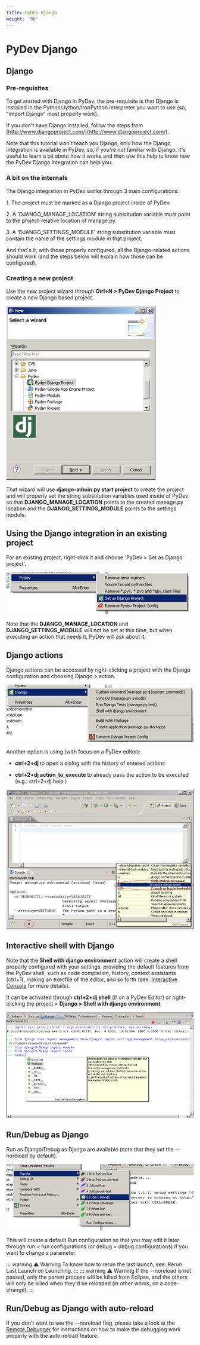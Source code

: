```yaml
---
title: PyDev Django
weight: '90'
---
```


# PyDev Django

## Django

### Pre-requisites

To get started with Django in PyDev, the pre-requisite is that Django is installed in the Python/Jython/IronPython interpreter you want to use (so, "import Django" must properly work).

If you don't have Django installed, follow the steps from [http://www.djangoproject.com/](http://www.djangoproject.com/).

Note that this tutorial won't teach you Django, only how the Django integration is available in PyDev, so, if you're not familiar with Django, it's useful to learn a bit about how it works and then use this help to know how the PyDev Django integration can help you.

### A bit on the internals

The Django integration in PyDev works through 3 main configurations:

1\. The project must be marked as a Django project inside of PyDev.

2\. A 'DJANGO\_MANAGE\_LOCATION' string substitution variable must point to the project-relative location of manage.py.

3\. A 'DJANGO\_SETTINGS\_MODULE' string substitution variable must contain the name of the settings module in that project.

And that's it, with those properly configured, all the Django-related actions should work (and the steps below will explain how those can be configured).

### Creating a new project

Use the new project wizard through **Ctrl+N > PyDev Django Project** to create a new Django based project.

![pydev_django_project](./pydev_django_project.png)

That wizard will use **django-admin.py start project** to create the project and will properly set the string substitution variables used inside of PyDev so that **DJANGO\_MANAGE\_LOCATION** points to the created manage.py location and the **DJANGO\_SETTINGS\_MODULE** points to the settings module.

## Using the Django integration in an existing project

For an existing project, right-click it and choose 'PyDev > Set as Django project'.

![set_as_pydev_django_project](./set_as_pydev_django_project.png)

Note that the **DJANGO\_MANAGE\_LOCATION** and **DJANGO\_SETTINGS\_MODULE** will not be set at this time, but when executing an action that needs it, PyDev will ask about it.

## Django actions

Django actions can be accessed by right-clicking a project with the Django configuration and choosing Django > action.

![django_actions](./django_actions.png)

Another option is using (with focus on a PyDev editor):

* **ctrl+2+dj <enter>** to open a dialog with the history of entered actions

* **ctrl+2+dj action\_to\_execute <enter>** to already pass the action to be executed (e.g.: ctrl+2+dj help <enter>)

![django_ctrl_2](./django_ctrl_2.png)

## Interactive shell with Django

Note that the **Shell with django environment** action will create a shell properly configured with your settings, providing the default features from the PyDev shell, such as code completion, history, context assistants (ctrl+1), making an execfile of the editor, and so forth (see: [Interactive Console](/guide/Axway_Appcelerator_Studio/Axway_Appcelerator_Studio_Guide/Web_Development/Python_Development/PyDev_Features/PyDev_Interactive_Console/) for more details).

It can be activated through **ctrl+2+dj shell** (if on a PyDev Editor) or right-clicking the project > **Django > Shell with django environment**.

![django_shell](./django_shell.png)

## Run/Debug as Django

Run as Django/Debug as Django are available (note that they set the --noreload by default).

![run_as_django](./run_as_django.png)

This will create a default Run configuration so that you may edit it later through run > run configurations (or debug > debug configurations) if you want to change a parameter.

::: warning ⚠️ Warning
To know how to rerun the last launch, see: Rerun Last Launch on Launching.
:::
::: warning ⚠️ Warning
If the --noreload is not passed, only the parent process will be killed from Eclipse, and the others will only be killed when they'd be reloaded (in other words, on a code-change).
:::

## Run/Debug as Django with auto-reload

If you don't want to see the --noreload flag, please take a look at the [Remote Debugger](/guide/Axway_Appcelerator_Studio/Axway_Appcelerator_Studio_Guide/Web_Development/Python_Development/PyDev_Features/PyDev_Remote_Debugger/) for instructions on how to make the debugging work properly with the auto-reload feature.
